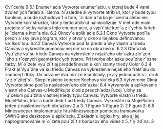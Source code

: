 Cviˇcenie 6
6.1 Enumer´acia
Vytvorte enumer´aciu, v ktorej bude 4 vami zvolen´ych farieb a ˇcierna. N´asledne
si vytvorte atrib´ut, ktor´y bude typu boolean, a bude rozhodovaˇt o tom, ˇzi dan´a
farba je ˇcierna alebo nie. Vytvorte konˇstruktor, ktor´y tento atrib´ut nainicializuje. V met´ode main prejdite vˇsetky values tejto enumer´acie, a vyp´ıˇste ktor´a
z t´ychto farieb je ˇcierna a ktor´a nie.
6.2 Oknov´e aplik´acie
6.2.1 Okno
Vytvorte podˇla predn´aˇsky java program, ktor´y otvor´y okno s nejakou definovanou veˇlkosˇtou.
6.2.2 Canvas
Vytvorte podˇla predn´aˇsky vlastn´u triedu Canvas a vykreslite pomocou nej nieˇco
na obrazovku.
6.2.3 Obr´azok
Vyuˇzite vaˇsu triedu Canvas na vykreslenie nejak´eho obr´azku zloˇzen´eho z rˆoznych
geometrick´ych tvarov. Pri tvorbe obr´azku pouˇzite rˆozne farby.
Mˆoˇzete vyuˇziˇt aj preddefinovan´e konˇstanty triedy Color
6.2.4 Frakt´al
Vyuˇzite vaˇsu triedu Canvas na vykreslenie nejak´eho frakt´alu do zadanej h´lbky.
Uv´adzame dva moˇzn´e pr´ıklady, prv´y jednoduchˇs´ı, druh´y zloˇzitejˇs´ı.
Sierpi´nskeho koberec
Kochova vloˇcka
6.3 Vytvorenie Okna
Vytvorte okno podˇla nasledovn´eho obr´azka:
6.4 Vytvorenie a aplikovanie vlastn´eho Canvas-u
Modifikujte k´od z predch´adzaj´ucej ´ulohy za ´uˇcelom pouˇzitia vlastnej triedy
typu Canvas. Vytvorte vlastn´u triedu MojePlatno, ktor´a bude dediˇt od triedy
Canvas. Vykreslite na MojePlatno jeden z nasledovn´ych obr´azkov 2 a 3.
1
Figure 1:
Figure 2:
2
Figure 3:
6.5 Minesweeper
Implementujte hru Minesweeper pomocou frameworku SWING ako desktopov´u
aplik´aciu. Z´akladn´u logiku hry, ako aj jej naprogramovanie mˆoˇzete pouˇziˇt z
bonusov´eho videa z 5. t´yˇzdˇna.
3